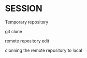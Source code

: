 # SESSION
Temporary repository


git clone

remote repository edit


clonning the remote repository to local
